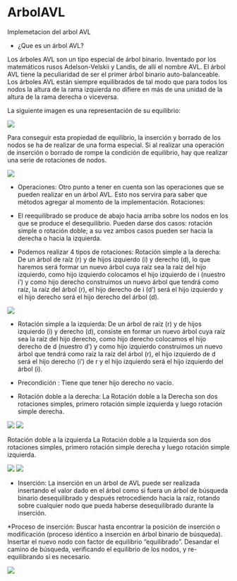 # ArbolAVL
Implemetacion del arbol AVL

* ¿Que es un árbol AVL?

Los árboles AVL son un tipo especial de árbol binario. Inventado por los matemáticos rusos Adelson-Velskii y Landis, de allí el nombre AVL. 
El árbol AVL tiene la peculiaridad de ser el primer árbol binario auto-balanceable. 
Los árboles AVL están siempre equilibrados de tal modo que para todos los nodos la altura de la rama izquierda no difiere en más de una unidad de la altura de la rama derecha o viceversa.

La siguiente imagen es una representación de su equilibrio:

![](https://pythondiario.com/wp-content/uploads/2018/08/rotacionDoble2.gif.webp)

Para conseguir esta propiedad de equilibrio, la inserción y borrado de los nodos se ha de realizar de una forma especial. Si al realizar una operación de inserción o borrado de rompe la condición de equilibrio, hay que realizar una serie de rotaciones de nodos.

![](https://upload.wikimedia.org/wikipedia/commons/thumb/f/fd/AVL_Tree_Example.gif/220px-AVL_Tree_Example.gif)


* Operaciones:
Otro punto a tener en cuenta son las operaciones que se pueden realizar en un árbol AVL. Esto nos servira para saber que métodos agregar al momento de la implementación.
Rotaciones:

* El reequilibrado se produce de abajo hacia arriba sobre los nodos en los que se produce el desequilibrio. Pueden darse dos casos: rotación simple o rotación doble; a su vez ambos casos pueden ser hacia la derecha o hacia la izquierda.


* Podemos realizar 4 tipos de rotaciones:
Rotación simple a la derecha:
De un árbol de raíz (r) y de hijos izquierdo (i) y derecho (d), lo que haremos será formar un nuevo árbol cuya raíz sea la raíz del hijo izquierdo, como hijo izquierdo colocamos el hijo izquierdo de i (nuestro i’) y como hijo derecho construimos un nuevo árbol que tendrá como raíz, la raíz del árbol (r), el hijo derecho de i (d’) será el hijo izquierdo y el hijo derecho será el hijo derecho del árbol (d).

![](https://upload.wikimedia.org/wikipedia/commons/thumb/3/3a/Rotacionsimplederecha1.JPG/300px-Rotacionsimplederecha1.JPG)

* Rotación simple a la izquierda:
De un árbol de raíz (r) y de hijos izquierdo (i) y derecho (d), consiste en formar un nuevo árbol cuya raíz sea la raíz del hijo derecho, como hijo derecho colocamos el hijo derecho de d (nuestro d’) y como hijo izquierdo construimos un nuevo árbol que tendrá como raíz la raíz del árbol (r), el hijo izquierdo de d será el hijo derecho (i’) de r y el hijo izquierdo será el hijo izquierdo del árbol (i).

* Precondición : Tiene que tener hijo derecho no vacío.

* Rotación doble a la derecha:
La Rotación doble a la Derecha son dos rotaciones simples, primero rotación simple izquierda y luego rotación simple derecha.


![](https://upload.wikimedia.org/wikipedia/commons/thumb/e/e7/ROTACIONDCHA1.jpg/300px-ROTACIONDCHA1.jpg) ![](https://upload.wikimedia.org/wikipedia/commons/thumb/9/99/ROTACIONDCHA2.jpg/300px-ROTACIONDCHA2.jpg)

Rotación doble a la izquierda
La Rotación doble a la Izquierda son dos rotaciones simples, primero rotación simple derecha y luego rotación simple izquierda.

![](https://upload.wikimedia.org/wikipedia/commons/thumb/1/19/ROTACIONIZDA2.jpg/300px-ROTACIONIZDA2.jpg) ![](https://upload.wikimedia.org/wikipedia/commons/thumb/d/dd/ROTACIONIZQ2.jpg/300px-ROTACIONIZQ2.jpg)


* Inserción:
La inserción en un árbol de AVL puede ser realizada insertando el valor dado en el árbol como si fuera un árbol de búsqueda binario desequilibrado y después retrocediendo hacia la raíz, rotando sobre cualquier nodo que pueda haberse desequilibrado durante la inserción.

*Proceso de inserción:
Buscar hasta encontrar la posición de inserción o modificación (proceso idéntico a inserción en árbol binario de búsqueda).
Insertar el nuevo nodo con factor de equilibrio “equilibrado”.
Desandar el camino de búsqueda, verificando el equilibrio de los nodos, y re-equilibrando si es necesario.

![](https://commons.wikimedia.org/wiki/File:Insercion1.jpg)


